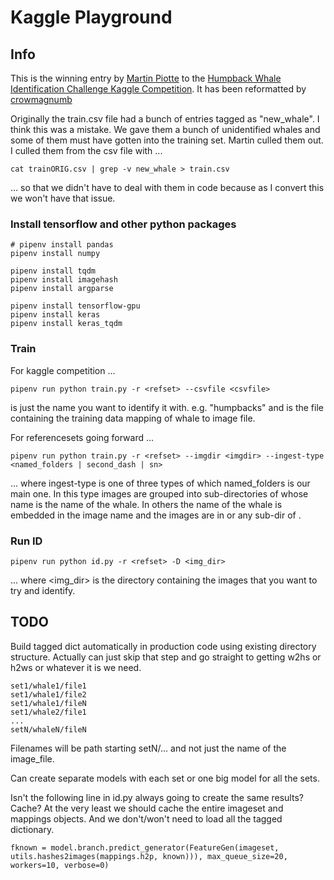 # Kaggle Playground

## Info

This is the winning entry by [Martin Piotte](https://www.kaggle.com/martinpiotte) to the [Humpback Whale Identification Challenge Kaggle Competition](https://www.kaggle.com/c/whale-categorization-playground/data). It has been reformatted by [crowmagnumb](https://github.com/crowmagnumb)

Originally the train.csv file had a bunch of entries tagged as "new_whale". I think this was a mistake. We gave them a bunch of unidentified whales and some of them must have gotten into the training set. Martin culled them out. I culled them from the csv file with ...

    cat trainORIG.csv | grep -v new_whale > train.csv

... so that we didn't have to deal with them in code because as I convert this we won't have that issue.

### Install tensorflow and other python packages

    # pipenv install pandas
    pipenv install numpy

    pipenv install tqdm
    pipenv install imagehash
    pipenv install argparse

    pipenv install tensorflow-gpu
    pipenv install keras
    pipenv install keras_tqdm

### Train

For kaggle competition ...

    pipenv run python train.py -r <refset> --csvfile <csvfile>

<refset> is just the name you want to identify it with. e.g. "humpbacks" and <csvfile> is the file containing the training data mapping of whale to image file.

For referencesets going forward ...

    pipenv run python train.py -r <refset> --imgdir <imgdir> --ingest-type <named_folders | second_dash | sn>

... where ingest-type is one of three types of which named_folders is our main one. In this type images are grouped into sub-directories of <imgdir> whose name is the name of the whale. In others the name of the whale is embedded in the image name and the images are in <imgdir> or any sub-dir of <imgdir>.

### Run ID

    pipenv run python id.py -r <refset> -D <img_dir>

... where <img_dir> is the directory containing the images that you want to try and identify.

## TODO

Build tagged dict automatically in production code using existing directory structure. Actually can just skip that step and go straight to getting w2hs or h2ws or whatever it is we need.

    set1/whale1/file1
    set1/whale1/file2
    set1/whale1/fileN
    set1/whale2/file1
    ...
    setN/whaleN/fileN

Filenames will be path starting setN/... and not just the name of the image_file.

Can create separate models with each set or one big model for all the sets.

Isn't the following line in id.py always going to create the same results? Cache?
At the very least we should cache the entire imageset and mappings objects. And we don't/won't need to load all the tagged dictionary.

    fknown = model.branch.predict_generator(FeatureGen(imageset, utils.hashes2images(mappings.h2p, known))), max_queue_size=20, workers=10, verbose=0)
